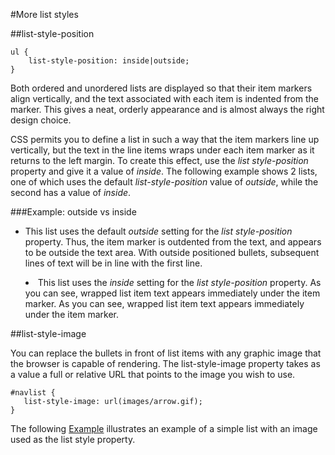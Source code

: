 #More list styles

##list-style-position

~~~
ul {
    list-style-position: inside|outside;
}
~~~

Both ordered and unordered lists are displayed so that their item markers align vertically, and the text associated with each item is indented from the marker. This gives a neat, orderly appearance and is almost always the right design choice.

CSS permits you to define a list in such a way that the item markers line up vertically, but the text in the line items wraps under each item marker as it returns to the left margin. To create
this effect, use the <i>list style-position</i> property and give it a value of <i>inside</i>. The following example shows 2 lists, one of which uses the default <i>list-style-position</i> value of <i>outside</i>, while the second has a value of <i>inside</i>.

###Example: outside vs inside

<ul style="list-style-position:outside;">

<li>This list uses the default <i>outside</i> setting for the <i>list style-position</i> property. Thus, the item marker is outdented from the text, and appears to be outside
the text area. With outside positioned bullets, subsequent lines of text will be in line with the first line.</li>

</ul>

<ul style="list-style-position:inside;">

<li>This list uses the <i>inside</i> setting for the <i>list style-position</i> property. As you can see, wrapped list item text appears immediately under the item marker. As you can see, wrapped list item text appears immediately under the item marker.</li>

</ul>


##list-style-image

You can replace the bullets in front of list items with any graphic image that the browser is capable of rendering. The list-style-image property takes as a value a full or relative URL that points to the image you wish to use.

~~~
#navlist {
   list-style-image: url(images/arrow.gif);
}
~~~

The following <a href = "archives/Class Htmls/listexample.htm" target= "_ blank">Example</a> illustrates an example of
a simple list with an image used as the list style property.
